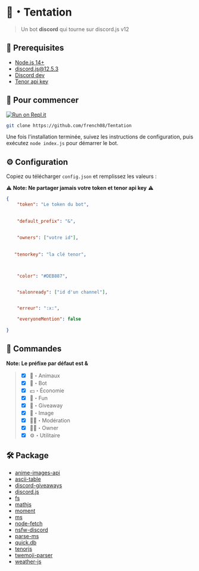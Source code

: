 # 🥀・Tentation

> Un bot **discord** qui tourne sur discord.js v12

## 🚧 Prerequisites 

- [Node.js 14+](https://nodejs.org/en/download/)
- [discord.js@12.5.3](https://www.npmjs.com/package/discord.js/v/12.5.3)
- [Discord dev](https://discord.com/developers/applications)
- [Tenor api key](https://tenor.com/developer/keyregistration)

## 🚀 Pour commencer

[![Run on Repl.it](https://repl.it/badge/github/french08/Tentation)](https://repl.it/github/french08/Tentation)

```sh
git clone https://github.com/french08/Tentation
```

Une fois l'installation terminée, suivez les instructions de configuration, puis exécutez `node index.js` pour démarrer le bot.

## ⚙️ Configuration

Copiez ou télécharger `config.json` et remplissez les valeurs :

⚠️ **Note: Ne partager jamais votre token et tenor api key** ⚠️

```json
{
    "token": "Le token du bot",
    
    
    "default_prefix": "&",
    
    
    "owners": ["votre id"],
    
    
   "tenorkey": "la clé tenor",

    

    "color": "#DEB887",


    "salonready": ["id d'un channel"],
    

    "erreur": ":x:",

    "everyoneMention": false
   
}
```
## 📝 Commandes

**Note: Le préfixe par défaut est &**

> - [x] 🐢・Animaux
> - [x] 🤖・Bot
> - [x] 💵・Économie
> - [x] 🎉・Fun
> - [x] 🎁・Giveaway
> - [x] 📸・Image
> - [x] 🧑‍⚖️・Modération
> - [x] 🧑‍💻・Owner
> - [x] ⚙️・Utilitaire


## 🛠️ Package

- [anime-images-api](https://www.npmjs.com/package/anime-images-api/v/2.0.0)
- [ascii-table](https://www.npmjs.com/package/ascii-table/v/0.0.9)
- [discord-giveaways](https://www.npmjs.com/package/discord-giveaways/v/4.5.1)
- [discord.js](https://discord.js.org/#/docs/discord.js/12.5.3/general/welcome)
- [fs](https://www.npmjs.com/package/fs/v/0.0.1-security)
- [mathjs](https://www.npmjs.com/package/mathjs/v/10.1.1)
- [moment](https://www.npmjs.com/package/moment)
- [ms](https://www.npmjs.com/package/ms/v/2.1.3)
- [node-fetch](https://www.npmjs.com/package/node-fetch/v/2.6.7)
- [nsfw-discord](https://www.npmjs.com/package/nsfw-discord)
- [parse-ms](https://www.npmjs.com/package/parse-ms/v/2.1.0)
- [quick.db](https://www.npmjs.com/package/quick.db)
- [tenorjs](https://www.npmjs.com/package/tenorjs)
- [twemoji-parser](https://www.npmjs.com/package/twemoji-parser)
- [weather-js](https://www.npmjs.com/package/weather-js)
